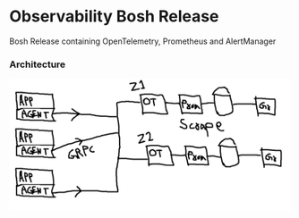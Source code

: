 # Observability Bosh Release
Bosh Release containing OpenTelemetry, Prometheus and AlertManager

### Architecture

![architecture](docs/architecture.png)
